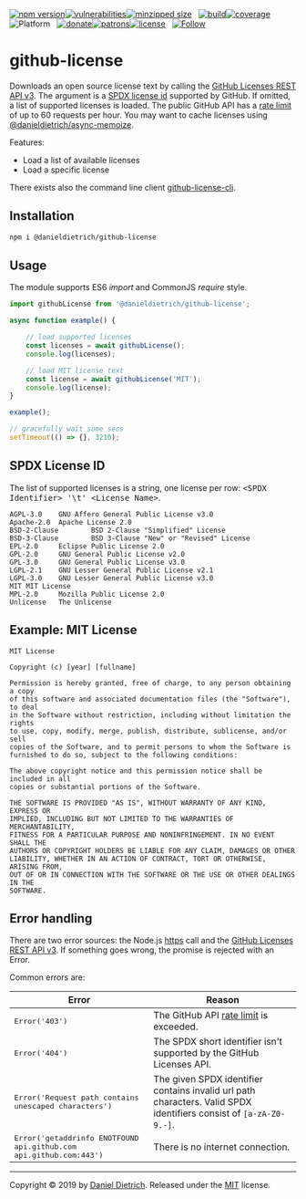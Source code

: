 [![npm version](https://img.shields.io/npm/v/@danieldietrich/github-license?logo=npm&style=flat-square)](https://www.npmjs.com/package/@danieldietrich/github-license/)[![vulnerabilities](https://img.shields.io/snyk/vulnerabilities/npm/@danieldietrich/github-license?style=flat-square)](https://snyk.io/test/npm/@danieldietrich/github-license)[![minzipped size](https://img.shields.io/bundlephobia/minzip/@danieldietrich/github-license?style=flat-square)](https://bundlephobia.com/result?p=@danieldietrich/github-license@latest)
&nbsp;
[![build](https://img.shields.io/travis/danieldietrich/github-license?logo=github&style=flat-square)](https://travis-ci.org/danieldietrich/github-license/)[![coverage](https://img.shields.io/codecov/c/github/danieldietrich/github-license?style=flat-square)](https://codecov.io/gh/danieldietrich/github-license/)
&nbsp;
![Platform](https://img.shields.io/badge/platform-Node%20v10%20%28ES6%2fES2015%29-decc47?logo=TypeScript&style=flat-square)
&nbsp;
[![donate](https://img.shields.io/badge/Donate-PayPal-blue.svg?logo=paypal&style=flat-square)](https://paypal.me/danieldietrich13)[![patrons](https://img.shields.io/liberapay/patrons/danieldietrich?style=flat-square)](https://liberapay.com/danieldietrich/)[![license](https://img.shields.io/github/license/danieldietrich/github-license?style=flat-square)](https://opensource.org/licenses/MIT/)
&nbsp;
[![Follow](https://img.shields.io/twitter/follow/danieldietrich?label=Follow&style=social)](https://twitter.com/danieldietrich/)

# github-license

Downloads an open source license text by calling the [GitHub Licenses REST API v3](https://developer.github.com/v3/licenses). The argument is a [SPDX license id](#spdx-license-id) supported by GitHub. If omitted, a list of supported licenses is loaded. The public GitHub API has a [rate limit](https://developer.github.com/v3/#rate-limiting) of up to 60 requests per hour. You may want to cache licenses using [@danieldietrich/async-memoize](https://www.npmjs.com/package/@danieldietrich/async-memoize).

Features:

* Load a list of available licenses
* Load a specific license

There exists also the command line client [github-license-cli](https://npmjs.com/@danieldietrich/github-license-cli).

## Installation

```bash
npm i @danieldietrich/github-license
```

## Usage

The module supports ES6 _import_ and CommonJS _require_ style.

```ts
import githubLicense from '@danieldietrich/github-license';

async function example() {

    // load supported licenses
    const licenses = await githubLicense();
    console.log(licenses);

    // load MIT license text
    const license = await githubLicense('MIT');
    console.log(license);
}

example();

// gracefully wait some secs
setTimeout(() => {}, 3210);
```

## SPDX License ID

The list of supported licenses is a string, one license per row: <tt>&lt;SPDX Identifier> '\t' &lt;License Name></tt>.

```
AGPL-3.0    GNU Affero General Public License v3.0
Apache-2.0  Apache License 2.0
BSD-2-Clause        BSD 2-Clause "Simplified" License
BSD-3-Clause        BSD 3-Clause "New" or "Revised" License
EPL-2.0     Eclipse Public License 2.0
GPL-2.0     GNU General Public License v2.0
GPL-3.0     GNU General Public License v3.0
LGPL-2.1    GNU Lesser General Public License v2.1
LGPL-3.0    GNU Lesser General Public License v3.0
MIT MIT License
MPL-2.0     Mozilla Public License 2.0
Unlicense   The Unlicense
```

## Example: MIT License

```
MIT License

Copyright (c) [year] [fullname]

Permission is hereby granted, free of charge, to any person obtaining a copy
of this software and associated documentation files (the "Software"), to deal
in the Software without restriction, including without limitation the rights
to use, copy, modify, merge, publish, distribute, sublicense, and/or sell
copies of the Software, and to permit persons to whom the Software is
furnished to do so, subject to the following conditions:

The above copyright notice and this permission notice shall be included in all
copies or substantial portions of the Software.

THE SOFTWARE IS PROVIDED "AS IS", WITHOUT WARRANTY OF ANY KIND, EXPRESS OR
IMPLIED, INCLUDING BUT NOT LIMITED TO THE WARRANTIES OF MERCHANTABILITY,
FITNESS FOR A PARTICULAR PURPOSE AND NONINFRINGEMENT. IN NO EVENT SHALL THE
AUTHORS OR COPYRIGHT HOLDERS BE LIABLE FOR ANY CLAIM, DAMAGES OR OTHER
LIABILITY, WHETHER IN AN ACTION OF CONTRACT, TORT OR OTHERWISE, ARISING FROM,
OUT OF OR IN CONNECTION WITH THE SOFTWARE OR THE USE OR OTHER DEALINGS IN THE
SOFTWARE.
```

## Error handling

There are two error sources: the Node.js [https](https://nodejs.org/api/https.html) call and the [GitHub Licenses REST API v3](https://developer.github.com/v3/licenses/). If something goes wrong, the promise is rejected with an Error.

Common errors are:

| Error | Reason |
| --- | --- |
| <tt>Error('403')</tt> | The GitHub API [rate limit](https://developer.github.com/v3/#rate-limiting) is exceeded. |
| <tt>Error('404')</tt> | The SPDX short identifier isn't supported by the GitHub Licenses API. |
| <tt>Error('Request path contains unescaped characters')</tt> | The given SPDX identifier contains invalid url path characters. Valid SPDX identifiers consist of `[a-zA-Z0-9.-]`. |
| <tt>Error('getaddrinfo ENOTFOUND api.github.com api.github.com:443')</tt> | There is no internet connection. |

---

Copyright &copy; 2019 by [Daniel Dietrich](cafebab3@gmail.com). Released under the [MIT](https://opensource.org/licenses/MIT/) license.

